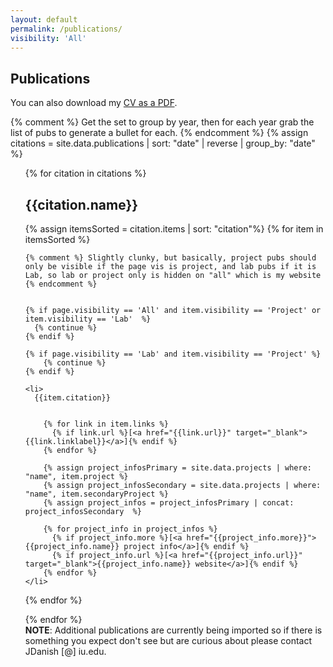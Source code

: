 ```yaml
---
layout: default
permalink: /publications/
visibility: 'All'
---
```


## Publications

You can also download my <a href="../assets/jdanish_webcv.pdf" target="_blank">CV as a PDF</a>.

{% comment %} Get the set to group by year, then for each year grab the list of pubs to generate a bullet for each. {% endcomment %}
{% assign citations = site.data.publications |  sort: "date" | reverse | group_by: "date"  %}
<ul class="pubs">
{% for citation in citations %}


<h2>{{citation.name}}</h2> 

  {% assign itemsSorted = citation.items | sort: "citation"%}
  {% for item in itemsSorted %}

    {% comment %} Slightly clunky, but basically, project pubs should only be visible if the page vis is project, and lab pubs if it is Lab, so lab or project only is hidden on "all" which is my website {% endcomment %} 


    {% if page.visibility == 'All' and item.visibility == 'Project' or  item.visibility == 'Lab'  %}    
      {% continue %}
    {% endif %}

    {% if page.visibility == 'Lab' and item.visibility == 'Project' %}    
        {% continue %}
    {% endif %}

    <li>
      {{item.citation}}      
      
          
        {% for link in item.links %}
          {% if link.url %}[<a href="{{link.url}}" target="_blank">{{link.linklabel}}</a>]{% endif %}
        {% endfor %}
        
        {% assign project_infosPrimary = site.data.projects | where: "name", item.project %}
        {% assign project_infosSecondary = site.data.projects | where: "name", item.secondaryProject %}
        {% assign project_infos = project_infosPrimary | concat: project_infosSecondary  %}

        {% for project_info in project_infos %}
          {% if project_info.more %}[<a href="{{project_info.more}}">{{project_info.name}} project info</a>]{% endif %}
          {% if project_info.url %}[<a href="{{project_info.url}}" target="_blank">{{project_info.name}} website</a>]{% endif %}
        {% endfor %}
    </li>
  
  {% endfor %}

{% endfor %}
<br>
<strong>NOTE</strong>: Additional publications are currently being imported so if there is something you expect don't see but are curious about please contact JDanish [@] iu.edu.

